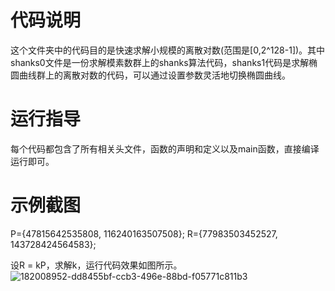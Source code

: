 # 代码说明
这个文件夹中的代码目的是快速求解小规模的离散对数(范围是[0,2^128-1])。其中shanks0文件是一份求解模素数群上的shanks算法代码，shanks1代码是求解椭圆曲线群上的离散对数的代码，可以通过设置参数灵活地切换椭圆曲线。

# 运行指导
每个代码都包含了所有相关头文件，函数的声明和定义以及main函数，直接编译运行即可。
# 示例截图
P={47815642535808, 116240163507508};
R={77983503452527, 143728424564583};

设R = kP，求解k，运行代码效果如图所示。
![182008952-dd8455bf-ccb3-496e-88bd-f05771c811b3](https://user-images.githubusercontent.com/120079436/210070233-d051fd07-2287-4796-9cce-67a77e9333f1.png)
